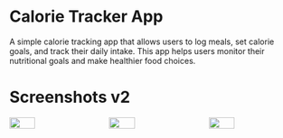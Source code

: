 # Calorie Tracker App

A simple calorie tracking app that allows users to log meals, set calorie goals, and track their daily intake. This app helps users monitor their nutritional goals and make healthier food choices.

# Screenshots v2
<div style="display: flex; justify-content: space-between;">
  <img src="https://github.com/user-attachments/assets/932f0404-9b68-4f6b-a5ac-0e605bf9e12a" width="30%" />
  <img src="https://github.com/user-attachments/assets/4fc0e3b6-47eb-4788-af29-37e0e8455f3c" width="30%" />
  <img src="https://github.com/user-attachments/assets/f7e15257-fe3f-418f-b3ae-f4d838125e34" width="30%" />
</div>
